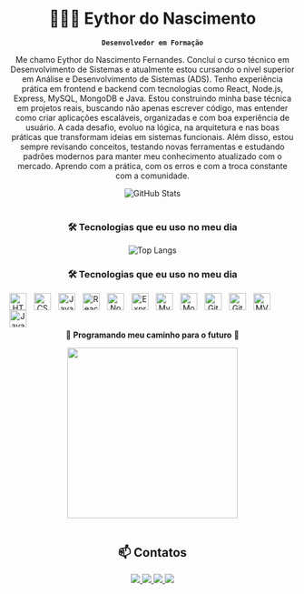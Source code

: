 <div align="center">

# 👨🏻‍💻 Eythor do Nascimento

**`Desenvolvedor em Formação`**

Me chamo Eythor do Nascimento Fernandes. Concluí o curso técnico em Desenvolvimento de Sistemas e atualmente estou cursando o nível superior em Análise e Desenvolvimento de Sistemas (ADS). Tenho experiência prática em frontend e backend com tecnologias como React, Node.js, Express, MySQL, MongoDB e Java.
Estou construindo minha base técnica em projetos reais, buscando não apenas escrever código, mas entender como criar aplicações escaláveis, organizadas e com boa experiência de usuário. A cada desafio, evoluo na lógica, na arquitetura e nas boas práticas que transformam ideias em sistemas funcionais.
Além disso, estou sempre revisando conceitos, testando novas ferramentas e estudando padrões modernos para manter meu conhecimento atualizado com o mercado. Aprendo com a prática, com os erros e com a troca constante com a comunidade.


<img align="center" alt="GitHub Stats" src="https://github-readme-stats.vercel.app/api?username=eythordonascimento&theme=midnight-purple&show_icons=true" />

</div>

<br/>

<div align="center">

### 🛠️ Tecnologias que eu uso no meu dia

![Top Langs](https://github-readme-stats.vercel.app/api/top-langs/?username=eythordonascimento&layout=compact&theme=dark&bg_color=000000&title_color=8A2BE2&text_color=FFFFFF)

### 🛠️ Tecnologias que eu uso no meu dia

<img align="left" alt="HTML" title="HTML" width="30px" style="padding-right: 10px;" src="https://cdn.jsdelivr.net/gh/devicons/devicon@latest/icons/html5/html5-original.svg" />
<img align="left" alt="CSS" title="CSS" width="30px" style="padding-right: 10px;" src="https://cdn.jsdelivr.net/gh/devicons/devicon@latest/icons/css3/css3-original.svg" />
<img align="left" alt="JavaScript" title="JavaScript" width="30px" style="padding-right: 10px;" src="https://cdn.jsdelivr.net/gh/devicons/devicon@latest/icons/javascript/javascript-original.svg" />
<img align="left" alt="React" title="React" width="30px" style="padding-right: 10px;" src="https://cdn.jsdelivr.net/gh/devicons/devicon@latest/icons/react/react-original.svg" />
<img align="left" alt="Node.js" title="Node.js" width="30px" style="padding-right: 10px;" src="https://cdn.jsdelivr.net/gh/devicons/devicon@latest/icons/nodejs/nodejs-original.svg" />
<img align="left" alt="Express.js" title="Express" width="30px" style="padding-right: 10px;" src="https://cdn.jsdelivr.net/gh/devicons/devicon@latest/icons/express/express-original.svg" />
<img align="left" alt="MySQL" title="MySQL" width="30px" style="padding-right: 10px;" src="https://cdn.jsdelivr.net/gh/devicons/devicon@latest/icons/mysql/mysql-original.svg" />
<img align="left" alt="MongoDB" title="MongoDB" width="30px" style="padding-right: 10px;" src="https://cdn.jsdelivr.net/gh/devicons/devicon@latest/icons/mongodb/mongodb-original.svg" />
<img align="left" alt="Git" title="Git" width="30px" style="padding-right: 10px;" src="https://cdn.jsdelivr.net/gh/devicons/devicon@latest/icons/git/git-original.svg" />
<img align="left" alt="GitHub" title="GitHub" width="30px" style="padding-right: 10px;" src="https://cdn.jsdelivr.net/gh/devicons/devicon@latest/icons/github/github-original.svg" />
<img align="left" alt="MVC" title="MVC Architecture" width="30px" style="padding-right: 10px;" src="https://img.shields.io/badge/MVC-Architecture-blue?style=for-the-badge" />
<img align="left" alt="Java" title="Java" width="30px" style="padding-right: 10px;" src="https://cdn.jsdelivr.net/gh/devicons/devicon@latest/icons/java/java-original.svg" />

<br/>
<br/>

</div>

<br/>

<div align="center">

📌 **Programando meu caminho para o futuro** 🚀

<img src="https://media.giphy.com/media/qgQUggAC3Pfv687qPC/giphy.gif" width="300" />

</div>

<br/>

<div align="center">

## 📫 Contatos

<a href="mailto:nascimentoeythor@gmail.com">
  <img src="https://img.shields.io/badge/Gmail-D14836?style=for-the-badge&logo=gmail&logoColor=white" />
</a>
<a href="https://api.whatsapp.com/send?phone=5581996171798">
  <img src="https://img.shields.io/badge/WhatsApp-25D366?style=for-the-badge&logo=whatsapp&logoColor=white" />
</a>
<a href="https://instagram.com/eythor_7/">
  <img src="https://img.shields.io/badge/Instagram-E4405F?style=for-the-badge&logo=instagram&logoColor=white" />
</a>
<a href="https://www.linkedin.com/in/eythornascimento/">
  <img src="https://img.shields.io/badge/LinkedIn-0077B5?style=for-the-badge&logo=linkedin&logoColor=white" />
</a>

<br/><br/>


